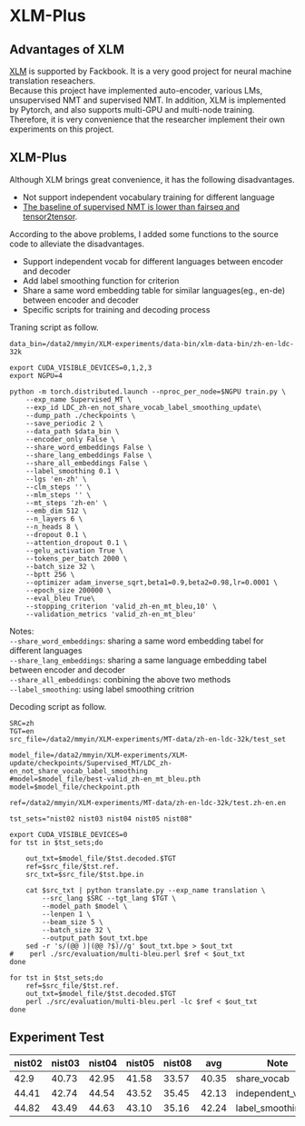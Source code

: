 # XLM-Plus
## Advantages of XLM
[XLM](https://github.com/facebookresearch/XLM) is supported by Fackbook. It is a very good project for neural machine translation reseachers.    
Because this project have implemented auto-encoder, various LMs, unsupervised NMT and supervised NMT.  In addition, XLM is implemented by Pytorch, and also supports multi-GPU and multi-node training.
Therefore, it is very convenience that the researcher implement their own experiments on this project.

## XLM-Plus
Although XLM brings great convenience, it has the following disadvantages.
* Not support independent vocabulary training for different language 
* [The baseline of supervised NMT is lower than fairseq and tensor2tensor](https://github.com/facebookresearch/XLM/issues/32). 

According to the above problems, I added some functions to the source code to alleviate the disadvantages.
* Support independent vocab for different languages between encoder and decoder
* Add label smoothing function for criterion
* Share a same word embedding table for similar languages(eg., en-de) between encoder and decoder
* Specific scripts for training and decoding process

Traning script as follow.

```
data_bin=/data2/mmyin/XLM-experiments/data-bin/xlm-data-bin/zh-en-ldc-32k

export CUDA_VISIBLE_DEVICES=0,1,2,3
export NGPU=4

python -m torch.distributed.launch --nproc_per_node=$NGPU train.py \
    --exp_name Supervised_MT \
    --exp_id LDC_zh-en_not_share_vocab_label_smoothing_update\
    --dump_path ./checkpoints \
    --save_periodic 2 \
    --data_path $data_bin \
    --encoder_only False \
    --share_word_embeddings False \
    --share_lang_embeddings False \
    --share_all_embeddings False \
    --label_smoothing 0.1 \
    --lgs 'en-zh' \
    --clm_steps '' \
    --mlm_steps '' \
    --mt_steps 'zh-en' \
    --emb_dim 512 \
    --n_layers 6 \
    --n_heads 8 \
    --dropout 0.1 \
    --attention_dropout 0.1 \
    --gelu_activation True \
    --tokens_per_batch 2000 \
    --batch_size 32 \
    --bptt 256 \
    --optimizer adam_inverse_sqrt,beta1=0.9,beta2=0.98,lr=0.0001 \
    --epoch_size 200000 \
    --eval_bleu True\
    --stopping_criterion 'valid_zh-en_mt_bleu,10' \
    --validation_metrics 'valid_zh-en_mt_bleu'

```

Notes:    
`--share_word_embeddings`: sharing a same word embedding tabel for different languages   
`--share_lang_embeddings`: sharing a same language embedding tabel between encoder and decoder    
`--share_all_embeddings`: conbining the above two methods    
`--label_smoothing`: using label smoothing critrion


Decoding script as follow.

```
SRC=zh
TGT=en
src_file=/data2/mmyin/XLM-experiments/MT-data/zh-en-ldc-32k/test_set

model_file=/data2/mmyin/XLM-experiments/XLM-update/checkpoints/Supervised_MT/LDC_zh-en_not_share_vocab_label_smoothing
#model=$model_file/best-valid_zh-en_mt_bleu.pth
model=$model_file/checkpoint.pth

ref=/data2/mmyin/XLM-experiments/MT-data/zh-en-ldc-32k/test.zh-en.en

tst_sets="nist02 nist03 nist04 nist05 nist08"

export CUDA_VISIBLE_DEVICES=0
for tst in $tst_sets;do

    out_txt=$model_file/$tst.decoded.$TGT
    ref=$src_file/$tst.ref.
    src_txt=$src_file/$tst.bpe.in

    cat $src_txt | python translate.py --exp_name translation \
        --src_lang $SRC --tgt_lang $TGT \
        --model_path $model \
        --lenpen 1 \
        --beam_size 5 \
        --batch_size 32 \
        --output_path $out_txt.bpe
    sed -r 's/(@@ )|(@@ ?$)//g' $out_txt.bpe > $out_txt
#    perl ./src/evaluation/multi-bleu.perl $ref < $out_txt
done

for tst in $tst_sets;do
    ref=$src_file/$tst.ref.
    out_txt=$model_file/$tst.decoded.$TGT
    perl ./src/evaluation/multi-bleu.perl -lc $ref < $out_txt
done
```




## Experiment Test


nist02 | nist03 | nist04 | nist05 | nist08 | avg | Note
---|---|---|---|---|--- | ----
42.9 | 40.73 | 42.95 | 41.58 |33.57|40.35 | share_vocab
44.41 | 42.74 | 44.54 | 43.52 |35.45|42.13 | independent_vocab
44.82 | 43.49 | 44.63 | 43.10 |35.16|42.24 | label_smoothing

